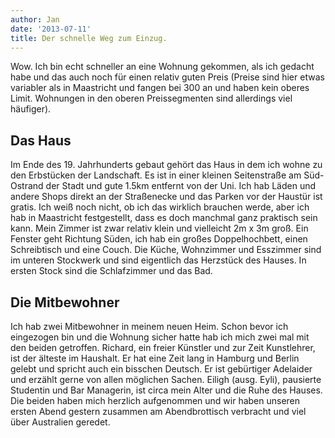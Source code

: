 ```yaml
---
author: Jan
date: '2013-07-11'
title: Der schnelle Weg zum Einzug.
---
```


Wow. Ich bin echt schneller an eine Wohnung gekommen, als ich gedacht habe und
das auch noch für einen relativ guten Preis (Preise sind hier etwas variabler
als in Maastricht und fangen bei 300 an und haben kein oberes Limit. Wohnungen
in den oberen Preissegmenten sind allerdings viel häufiger).

## Das Haus
Im Ende des 19. Jahrhunderts gebaut gehört das Haus in dem ich wohne zu den
Erbstücken der Landschaft. Es ist in einer kleinen Seitenstraße am Süd-Ostrand
der Stadt und gute 1.5km entfernt von der Uni. Ich hab Läden und andere Shops
direkt an der Straßenecke und das Parken vor der Haustür ist gratis. Ich weiß
noch nicht, ob ich das wirklich brauchen werde, aber ich hab in Maastricht
festgestellt, dass es doch manchmal ganz praktisch sein kann. Mein Zimmer ist
zwar relativ klein und vielleicht 2m x 3m groß. Ein Fenster geht Richtung
Süden, ich hab ein großes Doppelhochbett, einen Schreibtisch und eine Couch.
Die Küche, Wohnzimmer und Esszimmer sind im unteren Stockwerk und sind
eigentlich das Herzstück des Hauses. In ersten Stock sind die Schlafzimmer und
das Bad.

## Die Mitbewohner
Ich hab zwei Mitbewohner in meinem neuen Heim. Schon bevor ich eingezogen bin
und die Wohnung sicher hatte hab ich mich zwei mal mit den beiden getroffen.
Richard, ein freier Künstler und zur Zeit Kunstlehrer, ist der älteste im
Haushalt. Er hat eine Zeit lang in Hamburg und Berlin gelebt und spricht auch
ein bisschen Deutsch. Er ist gebürtiger Adelaider und erzählt gerne von allen
möglichen Sachen. Eiligh (ausg. Eyli), pausierte Studentin und Bar Managerin,
ist circa mein Alter und die Ruhe des Hauses. Die beiden haben mich herzlich
aufgenommen und wir haben unseren ersten Abend gestern zusammen am
Abendbrottisch verbracht und viel über Australien geredet.
